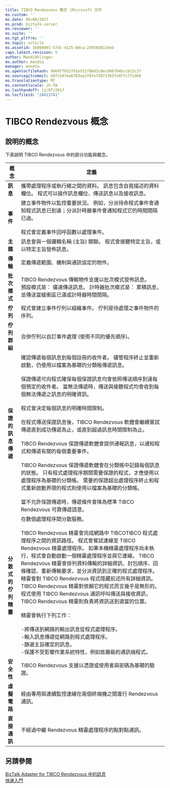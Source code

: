 ```yaml
---
title: TIBCO Rendezvous 概念 |Microsoft 文件
ms.custom: ''
ms.date: 06/08/2017
ms.prod: biztalk-server
ms.reviewer: ''
ms.suite: ''
ms.tgt_pltfrm: ''
ms.topic: article
ms.assetid: 36060091-57dc-4125-8dca-23058d813deb
caps.latest.revision: 5
author: MandiOhlinger
ms.author: mandia
manager: anneta
ms.openlocfilehash: 9969ff652791e551f8603c0ec890704bccb12c37
ms.sourcegitcommit: dd7c54feab783ae2f8fe75873363fe9ffc77cd66
ms.translationtype: MT
ms.contentlocale: zh-TW
ms.lasthandoff: 11/07/2017
ms.locfileid: "24013741"
---
```

# <a name="tibco-rendezvous-concepts"></a>TIBCO Rendezvous 概念

## <a name="concepts-explained"></a>說明的概念
下表說明 TIBCO Rendezvous 中的部分功能與概念。  
  
|概念|定義|  
|-------------|----------------|  
|**訊息**|攜帶處理程序或執行緒之間的資料。 訊息包含自我描述的資料欄位。 程式可以操作訊息欄位、傳送訊息以及接收訊息。|  
|**事件**|建立事件物件以監控重要狀況。 例如，分派待命程式事件會通知程式訊息已到達；分派計時器事件會通知程式它的時間間隔已過。<br /><br /> 程式會定義事件回呼函數以處理事件。|  
|**主題**|訊息會與一個邏輯名稱 (主旨) 關聯。 程式會接聽特定主旨，或以特定主旨發佈訊息。|  
|**傳輸**|定義傳遞範圍、機制與通訊協定的物件。|  
|**批次模式**|TIBCO Rendezvous 傳輸物件支援以批次模式發佈訊息。 <br />預設模式是： 儘速傳送訊息。 計時器批次模式是： 累積訊息，並傳送當緩衝區已滿或計時器時間間隔。|  
|**佇列**|程式會建立事件佇列以組織事件。 佇列是待處理之事件物件的序列。|  
|**佇列群組**|合併佇列以自訂事件處理 (使用不同的優先順序)。|  
|**保證的訊息傳遞**|確認傳遞每個訊息到每個註冊的收件者。 儘管程序終止並重新啟動，仍使用以檔案為基礎的分類帳傳遞訊息。<br /><br /> 保證傳遞可向程式確保每個保證訊息均會依照傳送順序到達每個預定的收件者。 當無法傳遞時，傳送與接聽程式均會收到每個無法傳遞之訊息的明確資訊。<br /><br /> 程式會決定每個訊息的明確時間限制。<br /><br /> 在程式傳送保證訊息後，TIBCO Rendezvous 軟體會繼續嘗試傳遞直到成功傳遞為止，或直到超過訊息時間限制為止。<br /><br /> TIBCO Rendezvous 保證傳遞軟體會提供通報訊息，以通知程式和傳遞有關的每個重要事件。<br /><br /> TIBCO Rendezvous 保證傳遞軟體會在分類帳中記錄每個訊息的狀態。 只有程式處理程序期間需要保證的程式，才應使用以處理程序為基礎的分類帳。 需要的保證超出處理程序終止和程式重新啟動界限的程式則使用以檔案為基礎的分類帳。<br /><br /> 當不允許保證傳遞時，傳遞條件會降為標準 TIBCO Rendezvous 可靠傳遞語意。|  
|**分散式的佇列精靈**|在數個處理程序間分散服務。<br /><br /> TIBCO Rendezvous 精靈會完成網路中 TIBCOTIBCO 程式處理程序之間的資訊路徑。 程式會嘗試連線至 TIBCO Rendezvous 精靈處理程序。 如果本機精靈處理程序尚未執行，程式會自動啟動一個精靈處理程序並與它連線。 TIBCO Rendezvous 精靈會排列資料傳輸的詳細資訊、封包順序、回條確認、重新傳輸要求，並分派資訊到正確的程式處理程序。 精靈會對 TIBCO Rendezvous 程式隱藏前述所有詳細資訊。 TIBCO Rendezvous 精靈對依賴它的程式而言幾乎是無形的。 程式使用 TIBCO Rendezvous 通訊呼叫傳送與接收資訊，TIBCO Rendezvous 精靈則負責將資訊送到適當的位置。<br /><br /> 精靈會執行下列工作：<br /><br /> -將傳送到網路的輸出訊息從程式處理程序。<br />-輸入訊息傳遞從網路到程式處理程序。<br />-篩選主旨確定的訊息。<br />-保護不受影響作業系統特性，例如低層級的通訊端程式。|  
|**安全性**|TIBCO Rendezvous 支援以憑證或使用者與密碼為基礎的驗證。|  
|**虛擬電路**|經由專用與連續監控連線在兩個終端機之間進行 Rendezvous 通訊。|  
|**直接通訊**|不經過中繼 Rendezvous 精靈處理程序的點對點通訊。|  
  
## <a name="see-also"></a>另請參閱  
 [BizTalk Adapter for TIBCO Rendezvous 中的訊息](../core/messages-in-biztalk-adapter-for-tibco-rendezvous.md)   
 [快速入門](../core/getting-started-with-biztalk-adapter-for-tibco-rendezvous.md)